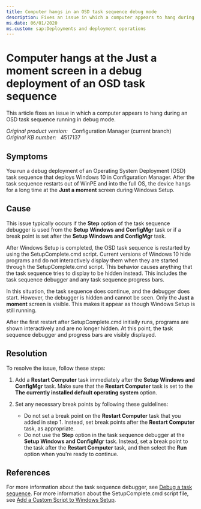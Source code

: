 ```yaml
---
title: Computer hangs in an OSD task sequence debug mode
description: Fixes an issue in which a computer appears to hang during an OSD task sequence running in debug mode.
ms.date: 06/01/2020
ms.custom: sap:Deployments and deployment operations
---
```

# Computer hangs at the Just a moment screen in a debug deployment of an OSD task sequence

This article fixes an issue in which a computer appears to hang during an OSD task sequence running in debug mode.

_Original product version:_ &nbsp; Configuration Manager (current branch)  
_Original KB number:_ &nbsp; 4517137

## Symptoms

You run a debug deployment of an Operating System Deployment (OSD) task sequence that deploys Windows 10 in Configuration Manager. After the task sequence restarts out of WinPE and into the full OS, the device hangs for a long time at the **Just a moment** screen during Windows Setup.

## Cause

This issue typically occurs if the **Step** option of the task sequence debugger is used from the **Setup Windows and ConfigMgr** task or if a break point is set after the **Setup Windows and ConfigMgr** task.

After Windows Setup is completed, the OSD task sequence is restarted by using the SetupComplete.cmd script. Current versions of Windows 10 hide programs and do not interactively display them when they are started through the SetupComplete.cmd script. This behavior causes anything that the task sequence tries to display to be hidden instead. This includes the task sequence debugger and any task sequence progress bars.

In this situation, the task sequence does continue, and the debugger does start. However, the debugger is hidden and cannot be seen. Only the **Just a moment** screen is visible. This makes it appear as though Windows Setup is still running.

After the first restart after SetupComplete.cmd initially runs, programs are shown interactively and are no longer hidden. At this point, the task sequence debugger and progress bars are visibly displayed.

## Resolution

To resolve the issue, follow these steps:

1. Add a **Restart Computer** task immediately after the **Setup Windows and ConfigMgr** task. Make sure that the **Restart Computer** task is set to the **The currently installed default operating system** option.

2. Set any necessary break points by following these guidelines:

   - Do not set a break point on the **Restart Computer** task that you added in step 1. Instead, set break points after the **Restart Computer** task, as appropriate.
   - Do not use the **Step** option in the task sequence debugger at the **Setup Windows and ConfigMgr** task. Instead, set a break point to the task after the **Restart Computer** task, and then select the **Run** option when you're ready to continue.

## References

For more information about the task sequence debugger, see [Debug a task sequence](/mem/configmgr/osd/deploy-use/debug-task-sequence).
For more information about the SetupComplete.cmd script file, see [Add a Custom Script to Windows Setup](/windows-hardware/manufacture/desktop/add-a-custom-script-to-windows-setup).
